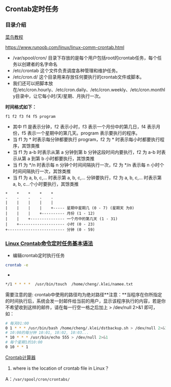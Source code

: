## Crontab定时任务

### 目录介绍

[菜鸟教程](https://www.runoob.com/w3cnote/linux-crontab-tasks.html)

https://www.runoob.com/linux/linux-comm-crontab.html

- /var/spool/cron/ 目录下存放的是每个用户包括root的crontab任务，每个任务以创建者的名字命名
- /etc/crontab 这个文件负责调度各种管理和维护任务。
- /etc/cron.d/ 这个目录用来存放任何要执行的crontab文件或脚本。
- 我们还可以把脚本放在/etc/cron.hourly、/etc/cron.daily、/etc/cron.weekly、/etc/cron.monthly目录中，让它每小时/天/星期、月执行一次。

**时间格式如下：**

```
f1 f2 f3 f4 f5 program
```

- 其中 f1 是表示分钟，f2 表示小时，f3 表示一个月份中的第几日，f4 表示月份，f5 表示一个星期中的第几天。program 表示要执行的程序。
- 当 f1 为 * 时表示每分钟都要执行 program，f2 为 * 时表示每小时都要执行程序，其馀类推
- 当 f1 为 a-b 时表示从第 a 分钟到第 b 分钟这段时间内要执行，f2 为 a-b 时表示从第 a 到第 b 小时都要执行，其馀类推
- 当 f1 为 */n 时表示每 n 分钟个时间间隔执行一次，f2 为 */n 表示每 n 小时个时间间隔执行一次，其馀类推
- 当 f1 为 a, b, c,... 时表示第 a, b, c,... 分钟要执行，f2 为 a, b, c,... 时表示第 a, b, c...个小时要执行，其馀类推

```
*    *    *    *    *
-    -    -    -    -
|    |    |    |    |
|    |    |    |    +----- 星期中星期几 (0 - 7) (星期天 为0)
|    |    |    +---------- 月份 (1 - 12) 
|    |    +--------------- 一个月中的第几天 (1 - 31)
|    +-------------------- 小时 (0 - 23)
+------------------------- 分钟 (0 - 59)
```



### [Linux Crontab命令定时任务基本语法](https://wzfou.com/crontab/)

- 编辑crontab定时执行任务

```bash
crontab -e
```

- 

```bash
*/1 * * * *  /usr/bin/touch  /home/cheng/.klei/namee.txt
```

需要注意的是: crontab中使用的路径均为绝对路径**注意：**当程序在你所指定的时间执行后，系统会发一封邮件给当前的用户，显示该程序执行的内容，若是你不希望收到这样的邮件，请在每一行空一格之后加上 > /dev/null 2>&1 即可，如：

```bash
# 每天01:00
0 1 * * * /usr/bin/bash /home/cheng/.klei/dstbackup.sh > /dev/null 2>&1
# 10:00的每分钟 10:01, 10:02, 10:03...
* 10 * * * /usr/bin/echo 555 > /dev/null 2>&1
# 每个星期1的10:00
0 10 * * 1
```





[Crontab计算器](https://tool.lu/crontab/)



1. where is the location of crontab file in Linux？

A：`/var/spool/cron/crontabs/`

